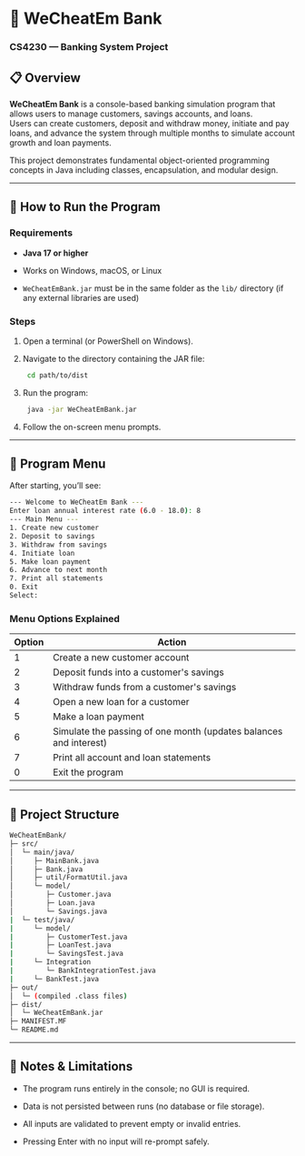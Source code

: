 # 🏦 WeCheatEm Bank  
### CS4230 — Banking System Project  

## 📋 Overview
**WeCheatEm Bank** is a console-based banking simulation program that allows users to manage customers, savings accounts, and loans.  
Users can create customers, deposit and withdraw money, initiate and pay loans, and advance the system through multiple months to simulate account growth and loan payments.

This project demonstrates fundamental object-oriented programming concepts in Java including classes, encapsulation, and modular design.

---

## 🚀 How to Run the Program
### Requirements
- **Java 17 or higher**

- Works on Windows, macOS, or Linux

- `WeCheatEmBank.jar` must be in the same folder as the `lib/` directory (if any external libraries are used)

### Steps
1. Open a terminal (or PowerShell on Windows).  

2. Navigate to the directory containing the JAR file:
   ```bash
    cd path/to/dist
   ```
3. Run the program:
   ```bash
    java -jar WeCheatEmBank.jar
   ```

4. Follow the on-screen menu prompts.

---

## 🧭 Program Menu
After starting, you’ll see:
```bash
--- Welcome to WeCheatEm Bank ---
Enter loan annual interest rate (6.0 - 18.0): 8
--- Main Menu ---
1. Create new customer
2. Deposit to savings
3. Withdraw from savings
4. Initiate loan
5. Make loan payment
6. Advance to next month
7. Print all statements
0. Exit
Select:
```
###  Menu Options Explained
| Option | Action |
|--------|--------|
| 1 | Create a new customer account |
| 2 | Deposit funds into a customer's savings |
| 3 | Withdraw funds from a customer's savings |
| 4 | Open a new loan for a customer |
| 5 | Make a loan payment |
| 6 | Simulate the passing of one month (updates balances and interest) |
| 7 | Print all account and loan statements |
| 0 | Exit the program |

---
## 🧱 Project Structure
```bash
WeCheatEmBank/
├─ src/
│  └─ main/java/
│     ├─ MainBank.java
│     ├─ Bank.java
│     ├─ util/FormatUtil.java
│     └─ model/
│        ├─ Customer.java
│        ├─ Loan.java
│        └─ Savings.java
|  └─ test/java/
|     └─ model/
|        ├─ CustomerTest.java
|        ├─ LoanTest.java
|        └─ SavingsTest.java
|     └─ Integration
|        └─ BankIntegrationTest.java
|     └─ BankTest.java
├─ out/
│  └─ (compiled .class files)
├─ dist/
│  └─ WeCheatEmBank.jar
├─ MANIFEST.MF
└─ README.md
```
---
## 🧠 Notes & Limitations

- The program runs entirely in the console; no GUI is required.

- Data is not persisted between runs (no database or file storage).

- All inputs are validated to prevent empty or invalid entries.

- Pressing Enter with no input will re-prompt safely.
